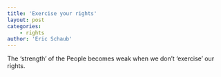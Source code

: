 ```yaml
---
title: 'Exercise your rights'
layout: post
categories:
    - rights
author: 'Eric Schaub'
---
```


The ‘strength’ of the People becomes weak when we don’t ‘exercise’ our rights.